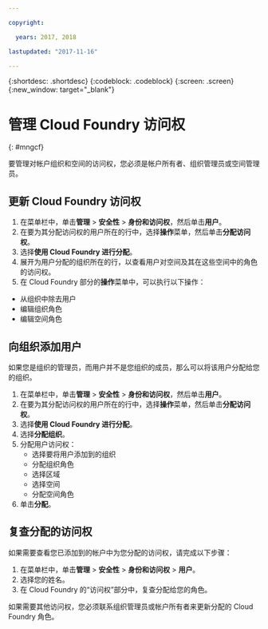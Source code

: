 ```yaml
---

copyright:

  years: 2017, 2018

lastupdated: "2017-11-16"

---
```


{:shortdesc: .shortdesc}
{:codeblock: .codeblock}
{:screen: .screen}
{:new_window: target="_blank"}

# 管理 Cloud Foundry 访问权
{: #mngcf}

要管理对帐户组织和空间的访问权，您必须是帐户所有者、组织管理员或空间管理员。

## 更新 Cloud Foundry 访问权

1. 在菜单栏中，单击**管理** &gt; **安全性** &gt; **身份和访问权**，然后单击**用户**。
2. 在要为其分配访问权的用户所在的行中，选择**操作**菜单，然后单击**分配访问权**。
3. 选择**使用 Cloud Foundry 进行分配**。
4. 展开为用户分配的组织所在的行，以查看用户对空间及其在这些空间中的角色的访问权。
5. 在 Cloud Foundry 部分的**操作**菜单中，可以执行以下操作：

  * 从组织中除去用户
  * 编辑组织角色
  * 编辑空间角色

## 向组织添加用户

如果您是组织的管理员，而用户并不是您组织的成员，那么可以将该用户分配给您的组织。

1. 在菜单栏中，单击**管理** &gt; **安全性** &gt; **身份和访问权**，然后单击**用户**。
2. 在要为其分配访问权的用户所在的行中，选择**操作**菜单，然后单击**分配访问权**。
3. 选择**使用 Cloud Foundry 进行分配**。
4. 选择**分配组织**。
5. 分配用户访问权：
   * 选择要将用户添加到的组织
   * 分配组织角色
   * 选择区域
   * 选择空间
   * 分配空间角色
6. 单击**分配**。

## 复查分配的访问权

如果需要查看您已添加到的帐户中为您分配的访问权，请完成以下步骤：

1. 在菜单栏中，单击**管理** &gt; **安全性** &gt; **身份和访问权** &gt; **用户**。
2. 选择您的姓名。
3. 在 Cloud Foundry 的“访问权”部分中，复查分配给您的角色。

如果需要其他访问权，您必须联系组织管理员或帐户所有者来更新分配的 Cloud Foundry 角色。
